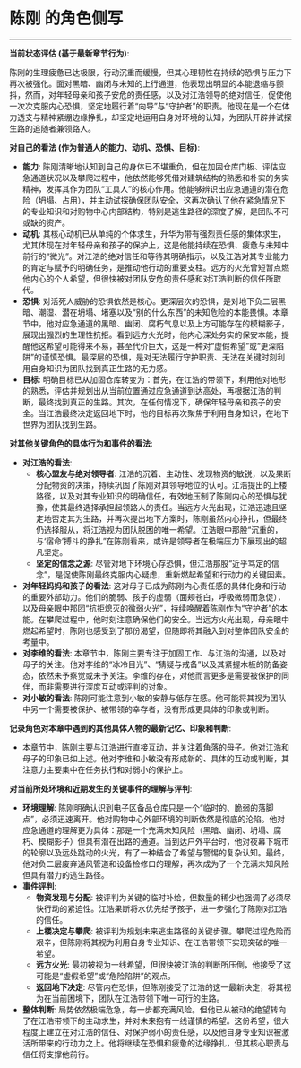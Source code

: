 # 陈刚 的角色侧写

---

**当前状态评估 (基于最新章节行为)**:

陈刚的生理疲惫已达极限，行动沉重而缓慢，但其心理韧性在持续的恐惧与压力下再次被强化。面对黑暗、幽闭与未知的上行通道，他表现出明显的本能退缩与颤抖，然而，对年轻母亲和孩子安危的责任感，以及对江浩领导的绝对信任，促使他一次次克服内心恐惧，坚定地履行着“向导”与“守护者”的职责。他现在是一个在体力透支与精神紧绷边缘挣扎，却坚定地运用自身对环境的认知，为团队开辟并试探生路的追随者兼领路人。

**对自己的看法 (作为普通人的能力、动机、恐惧、目标)**:

*   **能力**: 陈刚清晰地认知到自己的身体已不堪重负，但在加固仓库门板、评估应急通道状况以及攀爬过程中，他依然能够凭借对建筑结构的熟悉和朴实的务实精神，发挥其作为团队“工具人”的核心作用。他能够辨识出应急通道的潜在危险（坍塌、占用），并主动试探确保团队安全，这再次确认了他在紧急情况下的专业知识和对购物中心内部结构，特别是逃生路径的深度了解，是团队不可或缺的资产。
*   **动机**: 其核心动机已从单纯的个体求生，升华为带有强烈责任感的集体求生，尤其体现在对年轻母亲和孩子的保护上，这是他能持续在恐惧、疲惫与未知中前行的“微光”。对江浩的绝对信任和等待其明确指示，以及江浩对其专业能力的肯定与赋予的明确任务，是推动他行动的重要支柱。远方的火光曾短暂点燃他内心的个人希望，但很快被对团队安危的责任感和对江浩判断的信任所取代。
*   **恐惧**: 对活死人威胁的恐惧依然是核心。更深层次的恐惧，是对地下负二层黑暗、潮湿、潜在坍塌、堵塞以及“别的什么东西”的未知危险的本能畏惧。本章节中，他对应急通道的黑暗、幽闭、腐朽气息以及上方可能存在的模糊影子，展现出强烈的生理性抗拒。看到远方火光时，他内心深处务实的保安本能，提醒他这希望可能得来不易，甚至代价巨大，这是一种对“虚假希望”或“更深陷阱”的谨慎恐惧。最深层的恐惧，是对无法履行守护职责、无法在关键时刻利用自身知识为团队找到真正生路的无力感。
*   **目标**: 明确目标已从加固仓库转变为：首先，在江浩的带领下，利用他对地形的熟悉，评估并规划出从当前位置通过应急通道到达高处，再根据江浩的判断，最终找到真正的生路。其次，在任何情况下，确保年轻母亲和孩子的安全。当江浩最终决定返回地下时，他的目标再次聚焦于利用自身知识，在地下世界为团队找到生路。

**对其他关键角色的具体行为和事件的看法**:

*   **对江浩的看法**:
    *   **核心盟友与绝对领导者**: 江浩的沉着、主动性、发现物资的敏锐，以及果断分配物资的决策，持续巩固了陈刚对其领导地位的认可。江浩提出的上楼路径，以及对其专业知识的明确信任，有效地压制了陈刚内心的恐惧与犹豫，使其最终选择承担起领路人的责任。当远方火光出现，江浩迅速且坚定地否定其为生路，并再次提出地下方案时，陈刚虽然内心挣扎，但最终仍选择服从，将江浩视为团队脱困的唯一希望。江浩眼中那股“沉重的，与‘宿命’搏斗的挣扎”在陈刚看来，或许是领导者在极端压力下展现出的超凡坚定。
    *   **坚定的信念之源**: 尽管对地下环境心存恐惧，但江浩那股“近乎笃定的信念”，是促使陈刚最终克服内心疑虑，重新燃起希望和行动力的关键因素。
*   **对年轻妈妈和孩子的看法**: 这对母子已成为陈刚内心责任感的具体化身和行动的重要外部动力。他们的脆弱、孩子的虚弱（面颊苍白，呼吸微弱而急促），以及母亲眼中那团“抗拒熄灭的微弱火光”，持续唤醒着陈刚作为“守护者”的本能。在攀爬过程中，他时刻注意确保他们的安全。当远方火光出现，母亲眼中燃起希望时，陈刚也感受到了那份渴望，但随即将其融入到对整体团队安全的考量中。
*   **对李维的看法**: 本章节中，陈刚主要专注于加固工作、与江浩的沟通，以及对母子的关注。他对李维的“冰冷目光”、“猜疑与戒备”以及其紧握木板的防备姿态，依然未予察觉或未予关注。李维的存在，对他而言更多是需要被保护的同伴，而非需要进行深度互动或评判的对象。
*   **对小敏的看法**: 陈刚可能注意到小敏的安静与低存在感。他可能将其视为团队中另一个需要被保护、被带领的幸存者，没有形成更具体的印象或判断。

**记录角色对本章中遇到的其他具体人物的最新记忆、印象和判断**:

*   本章节中，陈刚主要与江浩进行直接互动，并关注着角落的母子。他对江浩和母子的印象已如上述。他对李维和小敏没有形成新的、具体的互动或判断，其注意力主要集中在任务执行和对弱小的保护上。

**对当前所处环境和近期发生的关键事件的理解与评判**:

*   **环境理解**: 陈刚明确认识到电子区备品仓库只是一个“临时的、脆弱的落脚点”，必须迅速离开。他对购物中心外部环境的判断依然是彻底的沦陷。他对应急通道的理解更为具体：那是一个充满未知风险（黑暗、幽闭、坍塌、腐朽、模糊影子）但具有潜在出路的通道。当到达户外平台时，他对夜幕下城市的轮廓以及远处跳动的火光，有了一种结合了希望与警惕的复杂认知。最终，他对负二层废弃通风管道和设备检修口的理解，再次成为了一个充满未知风险但具有潜力的逃生路径。
*   **事件评判**:
    *   **物资发现与分配**: 被评判为关键的临时补给，但数量的稀少也强调了必须尽快行动的紧迫性。江浩果断将水优先给予孩子，进一步强化了陈刚对江浩的信任。
    *   **上楼决定与攀爬**: 被评判为规划未来逃生路径的关键步骤。攀爬过程危险而艰辛，但陈刚将其视为利用自身专业知识、在江浩带领下实现突破的唯一希望。
    *   **远方火光**: 最初被视为一线希望，但很快被江浩的判断所压倒，他接受了这可能是“虚假希望”或“危险陷阱”的观点。
    *   **返回地下决定**: 尽管内在恐惧，但陈刚接受了江浩的这一最新决定，将其视为在当前困境下，团队在江浩带领下唯一可行的生路。
*   **整体判断**: 局势依然极端危急，每一步都充满风险。但他已从被动的绝望转向了在江浩带领下的主动求生，并对未来抱有一线谨慎的希望。这份希望，很大程度上建立在对江浩的信任、对保护弱小的责任感，以及他自身专业知识被激活所带来的行动力之上。他将继续在恐惧和疲惫的边缘挣扎，但其核心职责与信任将支撑他前行。